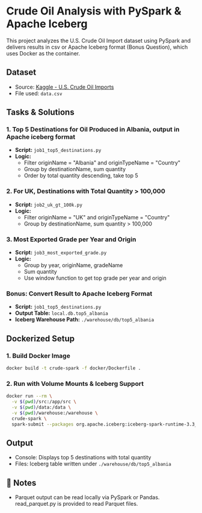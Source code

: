 # Crude Oil Analysis with PySpark & Apache Iceberg

This project analyzes the U.S. Crude Oil Import dataset using PySpark and delivers results in csv or Apache Iceberg format (Bonus Question), which uses Docker as the container.

## Dataset
- Source: [Kaggle - U.S. Crude Oil Imports](https://www.kaggle.com/datasets/alistairking/u-s-crude-oil-imports/data)
- File used: `data.csv`

## Tasks & Solutions

### 1. Top 5 Destinations for Oil Produced in Albania, output in Apache iceberg format
- **Script:** `job1_top5_destinations.py`
- **Logic:**
  - Filter originName = "Albania" and originTypeName = "Country"
  - Group by destinationName, sum quantity
  - Order by total quantity descending, take top 5

### 2. For UK, Destinations with Total Quantity > 100,000
- **Script:** `job2_uk_gt_100k.py`
- **Logic:**
  - Filter originName = "UK" and originTypeName = "Country"
  - Group by destinationName, sum quantity > 100,000

### 3. Most Exported Grade per Year and Origin
- **Script:** `job3_most_exported_grade.py`
- **Logic:**
  - Group by year, originName, gradeName
  - Sum quantity
  - Use window function to get top grade per year and origin

### Bonus: Convert Result to Apache Iceberg Format
- **Script:** `job1_top5_destinations.py`
- **Output Table:** `local.db.top5_albania`
- **Iceberg Warehouse Path:** `./warehouse/db/top5_albania`

## Dockerized Setup

### 1. Build Docker Image
```bash
docker build -t crude-spark -f docker/Dockerfile .
```

### 2. Run with Volume Mounts & Iceberg Support
```bash
docker run --rm \
  -v $(pwd)/src:/app/src \
  -v $(pwd)/data:/data \
  -v $(pwd)/warehouse:/warehouse \
  crude-spark \
  spark-submit --packages org.apache.iceberg:iceberg-spark-runtime-3.3_2.12:1.3.0 /app/src/job1_top5_destinations.py
```

## Output
- Console: Displays top 5 destinations with total quantity
- Files: Iceberg table written under `./warehouse/db/top5_albania`

## 📝 Notes
- Parquet output can be read locally via PySpark or Pandas. read_parquet.py is provided to read Parquet files.


